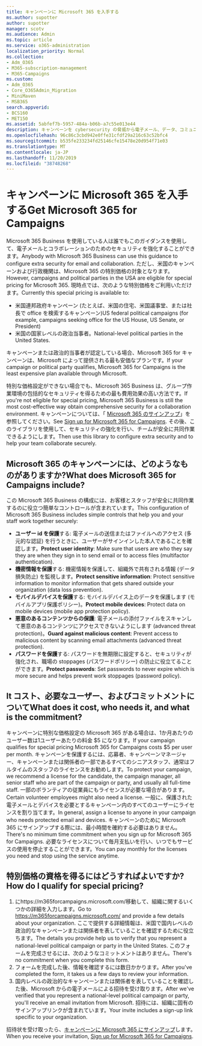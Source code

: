 ```yaml
---
title: キャンペーンに Microsoft 365 を入手する
ms.author: supotter
author: supotter
manager: scotv
ms.audience: Admin
ms.topic: article
ms.service: o365-administration
localization_priority: Normal
ms.collection:
- Adm_O365
- M365-subscription-management
- M365-Campaigns
ms.custom:
- Adm_O365
- Core_O365Admin_Migration
- MiniMaven
- MSB365
search.appverid:
- BCS160
- MET150
ms.assetid: 5abfef7b-5957-484a-b06b-a7c55e013e44
description: キャンペーンを cybersecurity の脅威から電子メール、データ、コミュニケーションに保護できるように、Microsoft 365 をキャンペーンに対して取得します。
ms.openlocfilehash: 96c86c3cbd942e0ffe31cfdf29a216c63c52bfc4
ms.sourcegitcommit: b535fe233234fd25146cfe15478e20d954f71e03
ms.translationtype: MT
ms.contentlocale: ja-JP
ms.lasthandoff: 11/20/2019
ms.locfileid: "38748268"
---
```

# <a name="get-microsoft-365-for-campaigns"></a><span data-ttu-id="955d9-103">キャンペーンに Microsoft 365 を入手する</span><span class="sxs-lookup"><span data-stu-id="955d9-103">Get Microsoft 365 for Campaigns</span></span>

<span data-ttu-id="955d9-104">Microsoft 365 Business を使用している人は誰でもこのガイダンスを使用して、電子メールとコラボレーションのためのセキュリティを強化することができます。</span><span class="sxs-lookup"><span data-stu-id="955d9-104">Anybody with Microsoft 365 Business can use this guidance to configure extra security for email and collaboration.</span></span> <span data-ttu-id="955d9-105">ただし、米国のキャンペーンおよび行政機関は、Microsoft 365 の特別価格の対象となります。</span><span class="sxs-lookup"><span data-stu-id="955d9-105">However, campaigns and political parties in the USA are eligible for special pricing for Microsoft 365.</span></span> <span data-ttu-id="955d9-106">現時点では、次のような特別価格をご利用いただけます。</span><span class="sxs-lookup"><span data-stu-id="955d9-106">Currently this special pricing is available to:</span></span>
- <span data-ttu-id="955d9-107">米国連邦政府キャンペーン (たとえば、米国の住宅、米国議事堂、または社長で office を検索するキャンペーン)</span><span class="sxs-lookup"><span data-stu-id="955d9-107">US federal political campaigns (for example, campaigns seeking office for the US House, US Senate, or President)</span></span>
- <span data-ttu-id="955d9-108">米国の国家レベルの政治当事者。</span><span class="sxs-lookup"><span data-stu-id="955d9-108">National-level political parties in the United States.</span></span>

<span data-ttu-id="955d9-109">キャンペーンまたは政治的当事者が認定している場合、Microsoft 365 for キャンペーンは、Microsoft によって提供される最も安価なプランです。</span><span class="sxs-lookup"><span data-stu-id="955d9-109">If your campaign or political party qualifies, Microsoft 365 for Campaigns is the least expensive plan available through Microsoft.</span></span>  

<span data-ttu-id="955d9-110">特別な価格設定ができない場合でも、Microsoft 365 Business は、グループ作業環境の包括的なセキュリティを得るための最も費用効果の高い方法です。</span><span class="sxs-lookup"><span data-stu-id="955d9-110">If you're not eligible for special pricing, Microsoft 365 Business is still the most cost-effective way obtain comprehensive security for a collaboration environment.</span></span> <span data-ttu-id="955d9-111">キャンペーンについては、「 [Microsoft 365 のサインアップ](m365-campaigns-sign-up.md)」を参照してください。</span><span class="sxs-lookup"><span data-stu-id="955d9-111">See [Sign up for Microsoft 365 for Campaigns](m365-campaigns-sign-up.md).</span></span> <span data-ttu-id="955d9-112">その後、このライブラリを使用して、セキュリティの強化を行い、チームが安全に共同作業できるようにします。</span><span class="sxs-lookup"><span data-stu-id="955d9-112">Then use this library to configure extra security and to help your team collaborate securely.</span></span> 

## <a name="what-does-microsoft-365-for-campaigns-include"></a><span data-ttu-id="955d9-113">Microsoft 365 のキャンペーンには、どのようなものがありますか?</span><span class="sxs-lookup"><span data-stu-id="955d9-113">What does Microsoft 365 for Campaigns include?</span></span>
<span data-ttu-id="955d9-114">この Microsoft 365 Business の構成には、お客様とスタッフが安全に共同作業するのに役立つ簡単なコントロールが含まれています。</span><span class="sxs-lookup"><span data-stu-id="955d9-114">This configuration of Microsoft 365 Business includes simple controls that help you and your staff work together securely:</span></span> 
- <span data-ttu-id="955d9-115">**ユーザー id を保護**する: 電子メールの送信またはファイルへのアクセス (多元的な認証) を行うときに、ユーザーがサインインした本人であることを確認します。</span><span class="sxs-lookup"><span data-stu-id="955d9-115">**Protect user identity**: Make sure that users are who they say they are when they sign in to send email or to access files (multifactor authentication).</span></span>
- <span data-ttu-id="955d9-116">**機密情報を保護**する: 機密情報を保護して、組織外で共有される情報 (データ損失防止) を監視します。</span><span class="sxs-lookup"><span data-stu-id="955d9-116">**Protect sensitive information**: Protect sensitive information to monitor information that gets shared outside your organization (data loss prevention).</span></span>
- <span data-ttu-id="955d9-117">**モバイルデバイスを保護**する: モバイルデバイス上のデータを保護します (モバイルアプリ保護ポリシー)。</span><span class="sxs-lookup"><span data-stu-id="955d9-117">**Protect mobile devices**: Protect data on mobile devices (mobile app protection policy).</span></span>
- <span data-ttu-id="955d9-118">**悪意のあるコンテンツからの保護**: 電子メールの添付ファイルをスキャンして悪意のあるコンテンツにアクセスできないようにします (advanced threat protection)。</span><span class="sxs-lookup"><span data-stu-id="955d9-118">**Guard against malicious content**: Prevent access to malicious content by scanning email attachments (advanced threat protection).</span></span>
- <span data-ttu-id="955d9-119">**パスワードを保護**する: パスワードを無期限に設定すると、セキュリティが強化され、職場の stoppages (パスワードポリシー) の防止に役立てることができます。</span><span class="sxs-lookup"><span data-stu-id="955d9-119">**Protect passwords**: Set passwords to never expire which is more secure and helps prevent work stoppages (password policy).</span></span> 


## <a name="what-does-it-cost-who-needs-it-and-what-is-the-commitment"></a><span data-ttu-id="955d9-120">It コスト、必要なユーザー、およびコミットメントについて</span><span class="sxs-lookup"><span data-stu-id="955d9-120">What does it cost, who needs it, and what is the commitment?</span></span>
<span data-ttu-id="955d9-121">キャンペーンに特別な価格設定の Microsoft 365 がある場合は、1か月あたりのユーザー数は1ユーザーあたりの料金 $5 になります。</span><span class="sxs-lookup"><span data-stu-id="955d9-121">If your campaign qualifies for special pricing Microsoft 365 for Campaigns costs $5 per user per month.</span></span> <span data-ttu-id="955d9-122">キャンペーンを保護するには、応募者、キャンペーンマネージャー、キャンペーンまたは関係者の一部であるすべてのシニアスタッフ、通常はフルタイムのスタッフのライセンスをお勧めします。</span><span class="sxs-lookup"><span data-stu-id="955d9-122">To protect your campaign, we recommend a license for the candidate, the campaign manager, all senior staff who are part of the campaign or party, and usually all full-time staff.</span></span> <span data-ttu-id="955d9-123">一部のボランティアの従業員にもライセンスが必要な場合があります。</span><span class="sxs-lookup"><span data-stu-id="955d9-123">Certain volunteer employees might also need a license.</span></span> <span data-ttu-id="955d9-124">一般に、保護された電子メールとデバイスを必要とするキャンペーン内のすべてのユーザーにライセンスを割り当てます。</span><span class="sxs-lookup"><span data-stu-id="955d9-124">In general, assign a license to anyone in your campaign who needs protected email and devices.</span></span>
<span data-ttu-id="955d9-125">キャンペーンのために Microsoft 365 にサインアップする際には、最小時間を確約する必要はありません。</span><span class="sxs-lookup"><span data-stu-id="955d9-125">There's no minimum time commitment when you sign up for Microsoft 365 for Campaigns.</span></span> <span data-ttu-id="955d9-126">必要なライセンスについて毎月支払いを行い、いつでもサービスの使用を停止することができます。</span><span class="sxs-lookup"><span data-stu-id="955d9-126">You can pay monthly for the licenses you need and stop using the service anytime.</span></span>

## <a name="how-do-i-qualify-for-special-pricing"></a><span data-ttu-id="955d9-127">特別価格の資格を得るにはどうすればよいですか?</span><span class="sxs-lookup"><span data-stu-id="955d9-127">How do I qualify for special pricing?</span></span>

1. <span data-ttu-id="955d9-128">にhttps://m365forcampaigns.microsoft.com/移動して、組織に関するいくつかの詳細を入力します。</span><span class="sxs-lookup"><span data-stu-id="955d9-128">Go to https://m365forcampaigns.microsoft.com/ and provide a few details about your organization.</span></span> <span data-ttu-id="955d9-129">ここで提供する詳細情報は、米国で国内レベルの政治的なキャンペーンまたは関係者を表していることを確認するために役立ちます。</span><span class="sxs-lookup"><span data-stu-id="955d9-129">The details you provide help us to verify that you represent a national-level political campaign or party in the United States.</span></span> <span data-ttu-id="955d9-130">このフォームを完成させるには、次のようなコミットメントはありません。</span><span class="sxs-lookup"><span data-stu-id="955d9-130">There's no commitment when you complete this form.</span></span> 
2. <span data-ttu-id="955d9-131">フォームを完成した後、情報を確認するには数日かかります。</span><span class="sxs-lookup"><span data-stu-id="955d9-131">After you've completed the form, it takes us a few days to review your information.</span></span> 
3. <span data-ttu-id="955d9-132">国内レベルの政治的なキャンペーンまたは関係者を表していることを確認した後、Microsoft からの電子メールによる招待を受け取ります。</span><span class="sxs-lookup"><span data-stu-id="955d9-132">After we've verified that you represent a national-level political campaign or party, you'll receive an email invitation from Microsoft.</span></span> <span data-ttu-id="955d9-133">招待には、組織に固有のサインアップリンクが含まれています。</span><span class="sxs-lookup"><span data-stu-id="955d9-133">Your invite includes a sign-up link specific to your organization.</span></span> 

<span data-ttu-id="955d9-134">招待状を受け取ったら、[キャンペーンに Microsoft 365 にサインアップ](m365-campaigns-sign-up.md)します。</span><span class="sxs-lookup"><span data-stu-id="955d9-134">When you receive your invitation, [Sign up for Microsoft 365 for Campaigns](m365-campaigns-sign-up.md).</span></span>


